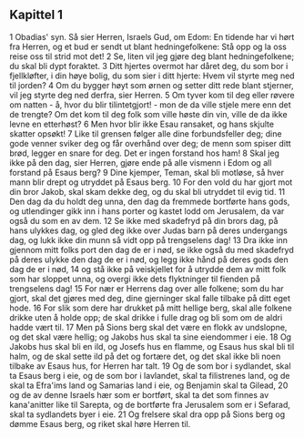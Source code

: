 ## Kapittel 1

1 Obadias' syn. Så sier Herren, Israels Gud, om Edom: En tidende har vi hørt fra Herren, og et bud er sendt ut blant hedningefolkene: Stå opp og la oss reise oss til strid mot det!
2 Se, liten vil jeg gjøre deg blant hedningefolkene; du skal bli dypt foraktet.
3 Ditt hjertes overmot har dåret deg, du som bor i fjellkløfter, i din høye bolig, du som sier i ditt hjerte: Hvem vil styrte meg ned til jorden?
4 Om du bygger høyt som ørnen og setter ditt rede blant stjerner, vil jeg styrte deg ned derfra, sier Herren.
5 Om tyver kom til deg eller røvere om natten - å, hvor du blir tilintetgjort! - mon de da ville stjele mere enn det de trengte? Om det kom til deg folk som ville høste din vin, ville de da ikke levne en etterhøst?
6 Men hvor blir ikke Esau ransaket, og hans skjulte skatter opsøkt!
7 Like til grensen følger alle dine forbundsfeller deg; dine gode venner sviker deg og får overhånd over deg; de menn som spiser ditt brød, legger en snare for deg. Det er ingen forstand hos ham!
8 Skal jeg ikke på den dag, sier Herren, gjøre ende på alle vismenn i Edom og all forstand på Esaus berg?
9 Dine kjemper, Teman, skal bli motløse, så hver mann blir drept og utryddet på Esaus berg.
10 For den vold du har gjort mot din bror Jakob, skal skam dekke deg, og du skal bli utryddet til evig tid.
11 Den dag da du holdt deg unna, den dag da fremmede bortførte hans gods, og utlendinger gikk inn i hans porter og kastet lodd om Jerusalem, da var også du som en av dem.
12 Se ikke med skadefryd på din brors dag, på hans ulykkes dag, og gled deg ikke over Judas barn på deres undergangs dag, og lukk ikke din munn så vidt opp på trengselens dag!
13 Dra ikke inn gjennom mitt folks port den dag de er i nød, se ikke også du med skadefryd på deres ulykke den dag de er i nød, og legg ikke hånd på deres gods den dag de er i nød,
14 og stå ikke på veiskjellet for å utrydde dem av mitt folk som har sloppet unna, og overgi ikke dets flyktninger til fienden på trengselens dag!
15 For nær er Herrens dag over alle folkene; som du har gjort, skal det gjøres med deg, dine gjerninger skal falle tilbake på ditt eget hode.
16 For slik som dere har drukket på mitt hellige berg, skal alle folkene drikke uten å holde opp; de skal drikke i fulle drag og bli som om de aldri hadde vært til.
17 Men på Sions berg skal det være en flokk av undslopne, og det skal være hellig; og Jakobs hus skal ta sine eiendommer i eie.
18 Og Jakobs hus skal bli en ild, og Josefs hus en flamme, og Esaus hus skal bli til halm, og de skal sette ild på det og fortære det, og det skal ikke bli noen tilbake av Esaus hus, for Herren har talt.
19 Og de som bor i sydlandet, skal ta Esaus berg i eie, og de som bor i lavlandet, skal ta filistrenes land, og de skal ta Efra'ims land og Samarias land i eie, og Benjamin skal ta Gilead,
20 og de av denne Israels hær som er bortført, skal ta det som finnes av kana'anitter like til Sarepta, og de bortførte fra Jerusalem som er i Sefarad, skal ta sydlandets byer i eie.
21 Og frelsere skal dra opp på Sions berg og dømme Esaus berg, og riket skal høre Herren til.
